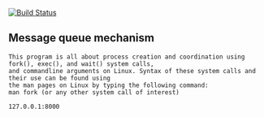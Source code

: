 [![Build Status](https://travis-ci.org/joemccann/dillinger.svg?branch=master)](https://travis-ci.org/joemccann/dillinger)

## Message queue mechanism
```
This program is all about process creation and coordination using fork(), exec(), and wait() system calls,
and commandline arguments on Linux. Syntax of these system calls and their use can be found using
the man pages on Linux by typing the following command:
man fork (or any other system call of interest)
```

```sh
127.0.0.1:8000
```


